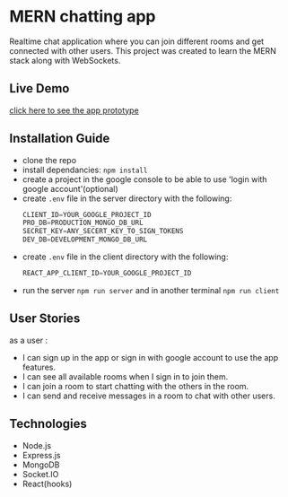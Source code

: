 # MERN chatting app                         
Realtime chat application where you can join different rooms and get connected with other users. This project was created to learn the MERN stack along with WebSockets.                           

## Live Demo                

[click here to see the app prototype](https://chatty-room.herokuapp.com/)                   

## Installation Guide
                
- clone the repo
- install dependancies: `npm install`             
- create a project in the google console to be able to use 'login with google account'(optional)
- create `.env` file in the server directory with the following:                 
     ```js
     CLIENT_ID=YOUR_GOOGLE_PROJECT_ID                      
     PRO_DB=PRODUCTION_MONGO_DB_URL            
     SECRET_KEY=ANY_SECERT_KEY_TO_SIGN_TOKENS
     DEV_DB=DEVELOPMENT_MONGO_DB_URL          
     ```                       
- create `.env` file in the client directory with the following:     
     ```js
     REACT_APP_CLIENT_ID=YOUR_GOOGLE_PROJECT_ID           
     ```
- run the server `npm run server` and in another terminal `npm run client`           

## User Stories           
as a user :                      
  - I can sign up in the app or sign in with google account to use the app features.            
  - I can see all available rooms when I sign in to join them.       
  - I can join a room to start chatting with the others in the room.
  - I can send and receive messages in a room to chat with other users.          

## Technologies             
- Node.js           
- Express.js
- MongoDB               
- Socket.IO             
- React(hooks)
